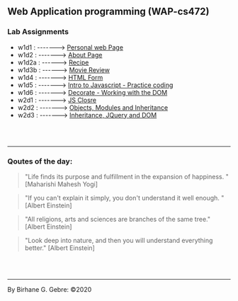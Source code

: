 ## Web Application programming (WAP-cs472)
### Lab Assignments

- w1d1 : -------> [Personal web Page](https://birhanegg.github.io/cs472/lab1/)
- w1d2 :  -------> [About Page](https://birhanegg.github.io/cs472/lab2/about.html)
- w1d2a : ------> [Recipe](https://birhanegg.github.io/cs472/w1d2recipe/index.html) 
- w1d3b :   ------> [Movie Review](https://birhanegg.github.io/cs472/w1d3b/tmnt.html)
- w1d4 :   -------> [HTML Form](https://birhanegg.github.io/cs472/w1d4/index.html)
- w1d5 :   -------> [Intro to Javascript - Practice coding](https://birhanegg.github.io/cs472/w1d5/index.html)
- w1d6 :   -------> [Decorate - Working with the DOM](https://birhanegg.github.io/cs472/w1d6/index.html)
- w2d1 :   -------> [JS Closre](https://birhanegg.github.io/cs472/w2d1/index.html)
- w2d2 :   -------> [Objects, Modules and Inheritance](https://birhanegg.github.io/cs472/w2d2/index.html)
- w2d3 :   -------> [Inheritance, JQuery and DOM](https://birhanegg.github.io/cs472/w2d3/index.html)

<br><br><hr>
###  Qoutes of the day: 

> "Life finds its purpose and fulfillment in the expansion of happiness.  " [Maharishi Mahesh Yogi]

> "If you can't explain it simply, you don't understand it well enough. " [Albert Einstein]

> "All religions, arts and sciences are branches of the same tree." [Albert Einstein]

> "Look deep into nature, and then you will understand everything better." [Albert Einstein]



<br><br><hr>
By Birhane G. Gebre: &copy;2020